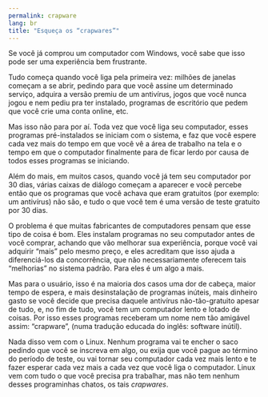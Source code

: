 ```yaml
---
permalink: crapware
lang: br
title: "Esqueça os “crapwares”"
---
```


Se você já comprou um computador com Windows, você sabe que isso pode ser uma experiência bem frustrante.

Tudo começa quando você liga pela primeira vez: milhões de janelas começam a se abrir, pedindo para que você assine um determinado serviço, adquira a versão premiu de um antivírus, jogos que você nunca jogou e nem pediu pra ter instalado, programas de escritório que pedem que você crie uma conta online, etc.

Mas isso não para por aí. Toda vez que você liga seu computador, esses programas pré-instalados se iniciam com o sistema, e faz que você espere cada vez mais do tempo em que você vê a área de trabalho na tela e o tempo em que o computador finalmente para de ficar lerdo por causa de todos esses programas se iniciando. 

Além do mais, em muitos casos, quando você já tem seu computador por 30 dias, várias caixas de diálogo começam a aparecer e você percebe então que os programas que você achava que eram gratuitos (por exemplo: um antivírus) não são, e tudo o que você tem é uma versão de teste gratuito por 30 dias.

O problema é que muitas fabricantes de computadores pensam que esse tipo de coisa é bom. Eles instalam programas no seu computador antes de você comprar, achando que vão melhorar sua experiência, porque você vai adquirir “mais” pelo mesmo preço, e eles acreditam que isso ajuda a diferenciá-los da concorrência, que não necessariamente oferecem tais “melhorias” no sistema padrão. Para eles é um algo a mais.

Mas para o usuário, isso é na maioria dos casos uma dor de cabeça, maior tempo de espera, e mais desinstalação de programas inúteis, mais dinheiro gasto se você decide que precisa daquele antivírus não-tão-gratuito apesar de tudo, e, no fim de tudo, você tem um computador lento e lotado de coisas. Por isso esses programas receberam um nome nem tão amigável assim: “crapware”, (numa tradução educada do inglês: software inútil).

Nada disso vem com o Linux. Nenhum programa vai te encher o saco pedindo que você se inscreva em algo, ou exija que você pague ao término do período de teste, ou vai tornar seu computador cada vez mais lento e te fazer esperar cada vez mais a cada vez que você liga o computador. Linux vem com tudo o que você precisa pra trabalhar, mas não tem nenhum desses programinhas chatos, os tais <i>crapwares</i>.








